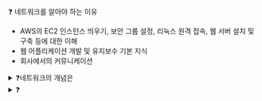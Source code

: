 ❓ 네트워크를 알아야 하는 이유 
  - AWS의 EC2 인스턴스 띄우기, 보안 그룹 설정, 리눅스 원격 접속, 웹 서버 설치 및 구축 등에 대한 이해
  - 웹 어플리케이션 개발 및 유지보수 기본 지식
  - 회사에서의 커뮤니케이션

<details>
<summary>❓네트워크의 개념은</summary>

>"여러 개의 장치가 마치 그물처럼 서로 연결되어 정보를 주고받을 수 있는 통신망"
>![image](https://github.com/user-attachments/assets/2d4e1e7c-c3e9-4fcc-a39e-9704abeb66c8)

</details>


<details>
<summary>❓</summary>

>""

</details>
